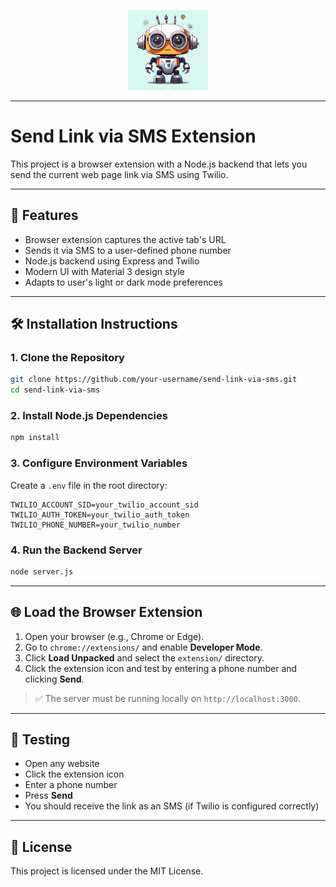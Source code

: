 <p align="center">
  <img src="icon.png" alt="Extension Icon" width="128"/>
</p>

---

# Send Link via SMS Extension

This project is a browser extension with a Node.js backend that lets you send the current web page link via SMS using Twilio.

---

## 🚀 Features

* Browser extension captures the active tab's URL
* Sends it via SMS to a user-defined phone number
* Node.js backend using Express and Twilio
* Modern UI with Material 3 design style
* Adapts to user's light or dark mode preferences

---

## 🛠 Installation Instructions

### 1. Clone the Repository

```bash
git clone https://github.com/your-username/send-link-via-sms.git
cd send-link-via-sms
```

### 2. Install Node.js Dependencies

```bash
npm install
```

### 3. Configure Environment Variables

Create a `.env` file in the root directory:

```env
TWILIO_ACCOUNT_SID=your_twilio_account_sid
TWILIO_AUTH_TOKEN=your_twilio_auth_token
TWILIO_PHONE_NUMBER=your_twilio_number
```

### 4. Run the Backend Server

```bash
node server.js
```

---

## 🌐 Load the Browser Extension

1. Open your browser (e.g., Chrome or Edge).
2. Go to `chrome://extensions/` and enable **Developer Mode**.
3. Click **Load Unpacked** and select the `extension/` directory.
4. Click the extension icon and test by entering a phone number and clicking **Send**.

> ✅ The server must be running locally on `http://localhost:3000`.

---

## 🧪 Testing

* Open any website
* Click the extension icon
* Enter a phone number
* Press **Send**
* You should receive the link as an SMS (if Twilio is configured correctly)

---

## 📝 License

This project is licensed under the MIT License.
